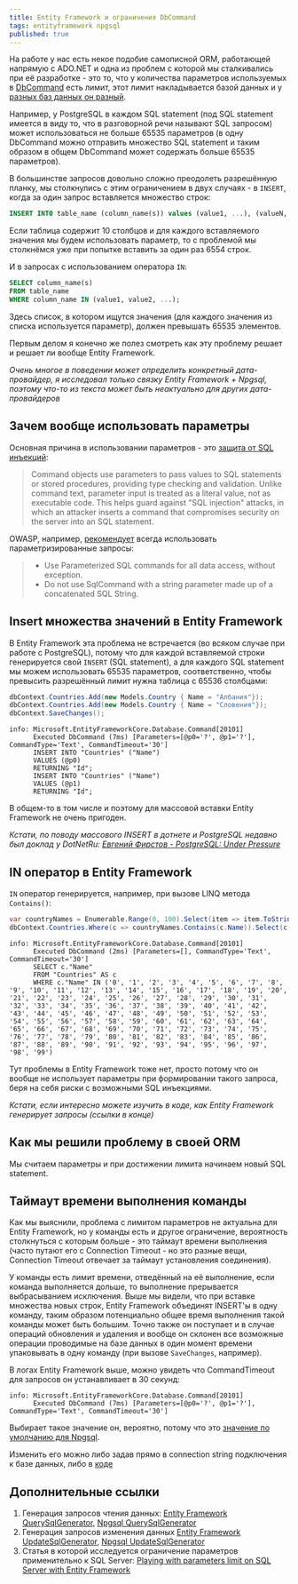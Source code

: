 ```yaml
---
title: Entity Framework и ограничения DbCommand
tags: entityframework npgsql
published: true
---
```


На работе у нас есть некое подобие самописной ORM, работающей напрямую с ADO.NET и одна из проблем с которой мы сталкивались при её разработке - это то, что у количества параметров используемых в [DbCommand](https://docs.microsoft.com/en-us/dotnet/framework/data/adonet/commands-and-parameters) есть лимит, этот лимит накладывается базой данных и у [разных баз данных он разный](https://stackoverflow.com/q/6581573/5402731).

Например, у PostgreSQL в каждом SQL statement (под SQL statement имеется в виду то, что в разговорной речи называют SQL запросом) может использоваться не больше 65535 параметров (в одну DbCommand можно отправить множество SQL statement и таким образом в общем DbCommand может содержать больше 65535 параметров).

В большинстве запросов довольно сложно преодолеть разрешённую планку, мы столкнулись с этим ограничением в двух случаях - в `INSERT`, когда за один запрос вставляется множество строк:

```sql
INSERT INTO table_name (column_namе(s)) values (value1, ...), (valueN, ...), ...
```

Если таблица содержит 10 столбцов и для каждого вставляемого значения мы будем использовать параметр, то с проблемой мы столкнёмся уже при попытке вставить за один раз 6554 строк.

И в запросах с использованием оператора `IN`:

```sql
SELECT column_name(s)
FROM table_name
WHERE column_name IN (value1, value2, ...);
```

Здесь список, в котором ищутся значения (для каждого значения из списка используется параметр), должен превышать 65535 элементов.

Первым делом я конечно же полез смотреть как эту проблему решает и решает ли вообще Entity Framework.

_Очень многое в поведении может определить конкретный дата-провайдер, я исследовал только связку Entity Framework + Npgsql, поэтому что-то из текста может быть неактуально для других дата-провайдеров_

## Зачем вообще использовать параметры

Основная причина в использовании параметров - это [защита от SQL инъекций](https://docs.microsoft.com/en-us/dotnet/framework/data/adonet/configuring-parameters-and-parameter-data-types):

> Command objects use parameters to pass values to SQL statements or stored procedures, providing type checking and validation. Unlike command text, parameter input is treated as a literal value, not as executable code. This helps guard against "SQL injection" attacks, in which an attacker inserts a command that compromises security on the server into an SQL statement.

OWASP, например, [рекомендует](https://cheatsheetseries.owasp.org/cheatsheets/DotNet_Security_Cheat_Sheet.html#data-access) всегда использовать параметризированные запросы:

> - Use Parameterized SQL commands for all data access, without exception.
> - Do not use SqlCommand with a string parameter made up of a concatenated SQL String.

## Insert множества значений в Entity Framework

В Entity Framework эта проблема не встречается (во всяком случае при работе с PostgreSQL), потому что для каждой вставляемой строки генерируется свой `INSERT` (SQL statement), а для каждого SQL statement мы можем использовать 65535 параметров, соответственно, чтобы превысить разрешённый лимит нужна таблица с 65536 столбцами:

```csharp
dbContext.Countries.Add(new Models.Country { Name = "Албания"});
dbContext.Countries.Add(new Models.Country { Name = "Словения"});
dbContext.SaveChanges();
```

```
info: Microsoft.EntityFrameworkCore.Database.Command[20101]
      Executed DbCommand (7ms) [Parameters=[@p0='?', @p1='?'], CommandType='Text', CommandTimeout='30']
      INSERT INTO "Countries" ("Name")
      VALUES (@p0)
      RETURNING "Id";
      INSERT INTO "Countries" ("Name")
      VALUES (@p1)
      RETURNING "Id";
```

В общем-то в том числе и поэтому для массовой вставки Entity Framework не очень пригоден.

_Кстати, по поводу массового INSERT в дотнете и PostgreSQL недавно был доклад у DotNetRu: [Евгений Фирстов - PostgreSQL: Under Pressure](https://youtu.be/ZH7VtsyYSGk)_

## IN оператор в Entity Framework

`IN` оператор генерируется, например, при вызове LINQ метода `Contains()`:

```csharp
var countryNames = Enumerable.Range(0, 100).Select(item => item.ToString()).ToList();
dbContext.Countries.Where(c => countryNames.Contains(c.Name)).Select(c => c.Name).ToArray();
```

```
info: Microsoft.EntityFrameworkCore.Database.Command[20101]
      Executed DbCommand (2ms) [Parameters=[], CommandType='Text', CommandTimeout='30']
      SELECT c."Name"
      FROM "Countries" AS c
      WHERE c."Name" IN ('0', '1', '2', '3', '4', '5', '6', '7', '8', '9', '10', '11', '12', '13', '14', '15', '16', '17', '18', '19', '20', '21', '22', '23', '24', '25', '26', '27', '28', '29', '30', '31', '32', '33', '34', '35', '36', '37', '38', '39', '40', '41', '42', '43', '44', '45', '46', '47', '48', '49', '50', '51', '52', '53', '54', '55', '56', '57', '58', '59', '60', '61', '62', '63', '64', '65', '66', '67', '68', '69', '70', '71', '72', '73', '74', '75', '76', '77', '78', '79', '80', '81', '82', '83', '84', '85', '86', '87', '88', '89', '90', '91', '92', '93', '94', '95', '96', '97', '98', '99')
```

Тут проблемы в Entity Framework тоже нет, просто потому что он вообще не использует параметры при формировании такого запроса, беря на себя риски с возможными SQL инъекциями.

_Кстати, если интересно можете изучить в коде, как Entity Framework генерирует запросы (ссылки в конце)_

## Как мы решили проблему в своей ORM

Мы считаем параметры и при достижении лимита начинаем новый SQL statement.

## Таймаут времени выполнения команды

Как мы выяснили, проблема с лимитом параметров не актуальна для Entity Framework, но у команды есть и другое ограничение, вероятность столкнуться с которым больше - это таймаут времени выполнения (часто путают его с Connection Timeout - но это разные вещи, Connection Timeout отвечает за таймаут установления соединения).

У команды есть лимит времени, отведённый на её выполнение, если команда выполняется дольше, то выполнение прерывается выбрасыванием исключения. Выше мы видели, что при вставке множества новых строк, Entity Framework объединят INSERT'ы в одну команду, таким образом потенциально общее время выполнения такой команды может быть большим. Точно также он поступает и в случае операций обновления и удаления и вообще он склонен все возможные операции проводимые на базе данных в один момент времени упаковывать в одну команду (при вызове `SaveChanges`, например).

В логах Entity Framework выше, можно увидеть что CommandTimeout для запросов он устанавливает в 30 секунд:

```
info: Microsoft.EntityFrameworkCore.Database.Command[20101]
      Executed DbCommand (7ms) [Parameters=[@p0='?', @p1='?'], CommandType='Text', CommandTimeout='30']
```

Выбирает такое значение он, вероятно, потому что это [значение по умолчанию для Npgsql](https://www.npgsql.org/doc/connection-string-parameters.html).

Изменить его можно либо задав прямо в connection string подключения к базе данных, либо в [коде](https://stackoverflow.com/a/6234593/5402731)

## Дополнительные ссылки

1. Генерация запросов чтения данных: [Entity Framework QuerySqlGenerator](https://github.com/dotnet/efcore/blob/v3.1.8/src/EFCore.Relational/Query/QuerySqlGenerator.cs#L570), [Npgsql QuerySqlGenerator](https://github.com/npgsql/efcore.pg/blob/v3.1.4/src/EFCore.PG/Query/Internal/NpgsqlQuerySqlGenerator.cs)
2. Генерация запросов изменения данных [Entity Framework UpdateSqlGenerator](https://github.com/dotnet/efcore/blob/v3.1.8/src/EFCore.Relational/Update/UpdateSqlGenerator.cs), [Npgsql UpdateSqlGenerator](https://github.com/npgsql/efcore.pg/blob/v3.1.4/src/EFCore.PG/Update/Internal/NpgsqlUpdateSqlGenerator.cs)
3. Статья в которой исследуется ограничение параметров применительно к SQL Server: [Playing with parameters limit on SQL Server with Entity Framework](https://www.tabsoverspaces.com/233644-playing-with-parameters-limit-on-sql-server-with-entity-framework)
